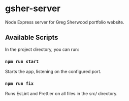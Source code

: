 # gsher-server
Node Express server for Greg Sherwood portfolio website.

## Available Scripts

In the project directory, you can run:

### `npm run start`

Starts the app, listening on the configured port.

### `npm run fix`

Runs EsLint and Prettier on all files in the src/ directory.

